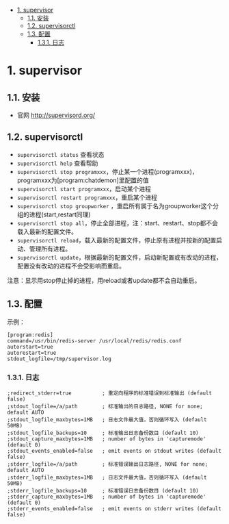 <!-- TOC -->

- [1. supervisor](#1-supervisor)
    - [1.1. 安装](#11-安装)
    - [1.2. supervisorctl](#12-supervisorctl)
    - [1.3. 配置](#13-配置)
        - [1.3.1. 日志](#131-日志)

<!-- /TOC -->



# 1. supervisor

## 1.1. 安装

- 官网 http://supervisord.org/

## 1.2. supervisorctl

- `supervisorctl status` 查看状态
- `supervisorctl help` 查看帮助
- `supervisorctl stop programxxx`，停止某一个进程(programxxx)，programxxx为[program:chatdemon]里配置的值
- `supervisorctl start programxxx`，启动某个进程
- `supervisorctl restart programxxx`，重启某个进程
- `supervisorctl stop groupworker` ，重启所有属于名为groupworker这个分组的进程(start,restart同理)
- `supervisorctl stop all`，停止全部进程，注：start、restart、stop都不会载入最新的配置文件。
- `supervisorctl reload`，载入最新的配置文件，停止原有进程并按新的配置启动、管理所有进程。
- `supervisorctl update`，根据最新的配置文件，启动新配置或有改动的进程，配置没有改动的进程不会受影响而重启。

注意：显示用stop停止掉的进程，用reload或者update都不会自动重启。

## 1.3. 配置

示例：

```
[program:redis]
command=/usr/bin/redis-server /usr/local/redis/redis.conf
autorstart=true
autorestart=true
stdout_logfile=/tmp/supervisor.log
```



### 1.3.1. 日志

```
;redirect_stderr=true          ; 重定向程序的标准错误到标准输出 (default false)
;stdout_logfile=/a/path        ; 标准输出的日志路径, NONE for none; default AUTO
;stdout_logfile_maxbytes=1MB   ; 日志文件最大值，否则循环写入 (default 50MB)
;stdout_logfile_backups=10     ; 标准输出日志备份数目 (default 10)
;stdout_capture_maxbytes=1MB   ; number of bytes in 'capturemode' (default 0)
;stdout_events_enabled=false   ; emit events on stdout writes (default false)
;stderr_logfile=/a/path        ; 标准错误输出日志路径, NONE for none; default AUTO
;stderr_logfile_maxbytes=1MB   ; 日志文件最大值，否则循环写入 (default 50MB)
;stderr_logfile_backups=10     ; 标准错误日志备份数目 (default 10)
;stderr_capture_maxbytes=1MB   ; number of bytes in 'capturemode' (default 0)
;stderr_events_enabled=false   ; emit events on stderr writes (default false)
```

